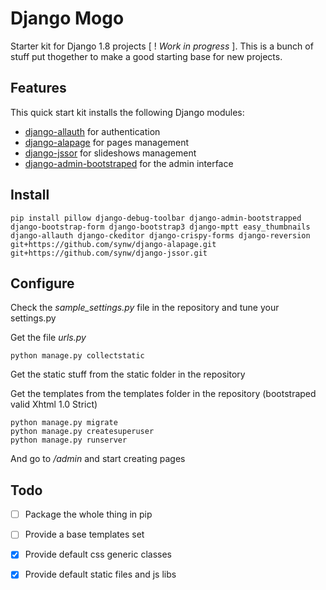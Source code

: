 Django Mogo
==============

Starter kit for Django 1.8 projects [ ! *Work in progress* ].
This is a bunch of stuff put thogether to make a good starting base for new projects.

Features
--------------

This quick start kit installs the following Django modules:

- [django-allauth](https://github.com/pennersr/django-allauth) for authentication
- [django-alapage](https://github.com/synw/django-alapage) for pages management
- [django-jssor](https://github.com/synw/django-jssor) for slideshows management
- [django-admin-bootstraped](https://github.com/django-admin-bootstrapped/django-admin-bootstrapped) for the admin interface


Install
--------------

	pip install pillow django-debug-toolbar django-admin-bootstrapped django-bootstrap-form django-bootstrap3 django-mptt easy_thumbnails django-allauth django-ckeditor django-crispy-forms django-reversion git+https://github.com/synw/django-alapage.git git+https://github.com/synw/django-jssor.git


Configure
--------------

Check the *sample_settings.py* file in the repository and tune your settings.py

Get the file *urls.py*

	python manage.py collectstatic

Get the static stuff from the static folder in the repository

Get the templates from the templates folder in the repository (bootstraped valid Xhtml 1.0 Strict)

	python manage.py migrate
	python manage.py createsuperuser
	python manage.py runserver

And go to _/admin_ and start creating pages


Todo
--------------

- [ ] Package the whole thing in pip
- [ ] Provide a base templates set
- [x] Provide default css generic classes
- [x] Provide default static files and js libs

